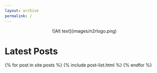 ```yaml
---
layout: archive
permalink: /
---
```


<p align="center">
![Alt text](images/n2rlogo.png)
</p>

# Latest Posts

<div class="tiles">
{% for post in site.posts %}
	{% include post-list.html %}
{% endfor %}
</div><!-- /.tiles -->
